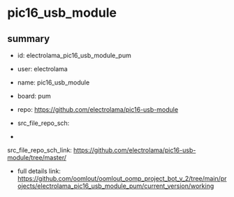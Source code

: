 # pic16_usb_module
 
## summary 
* id: electrolama_pic16_usb_module_pum
* user: electrolama
* name: pic16_usb_module
* board: pum
* repo: https://github.com/electrolama/pic16-usb-module



* src_file_repo_sch: 
*
 src_file_repo_sch_link: https://github.com/electrolama/pic16-usb-module/tree/master/
* full details link: https://github.com/oomlout/oomlout_oomp_project_bot_v_2/tree/main/projects/electrolama_pic16_usb_module_pum/current_version/working  






